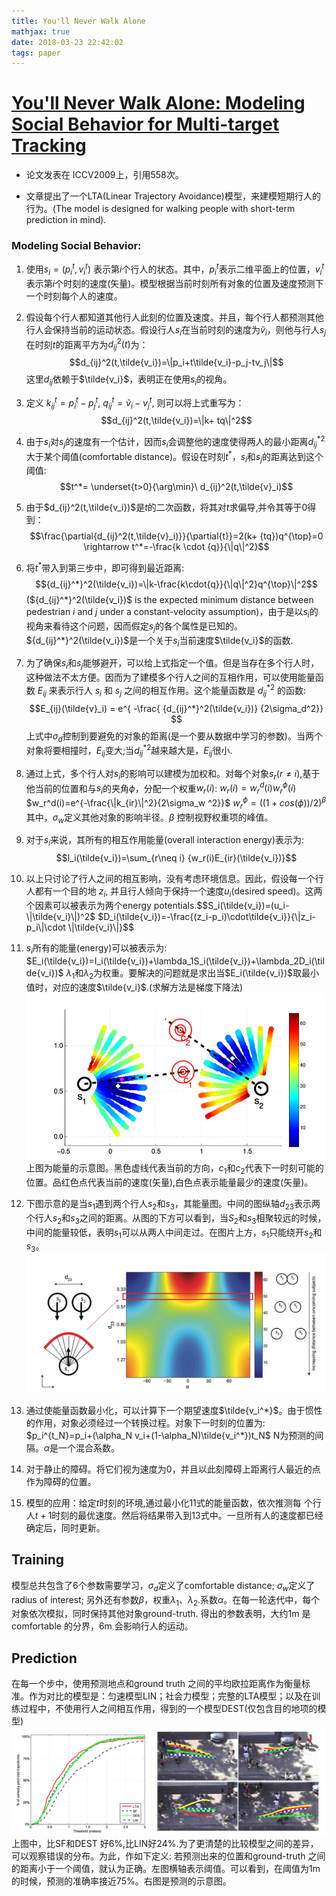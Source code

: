 ```yaml
---
title: You'll Never Walk Alone
mathjax: true
date: 2018-03-23 22:42:02
tags: paper
---
```

# [You'll Never Walk Alone: Modeling Social Behavior for Multi-target Tracking](http://vision.cse.psu.edu/courses/Tracking/vlpr12/PellegriniNeverWalkAlone.pdf)
* 论文发表在 ICCV2009上，引用558次。

* 文章提出了一个LTA(Linear Trajectory Avoidance)模型，来建模短期行人的行为。(The model is designed for walking people with short-term prediction in mind).

### Modeling Social Behavior:
1. 使用$s_i = (p_i^t, v_i^t)$ 表示第$i$个行人的状态。其中，$p_i^t$表示二维平面上的位置，$v_i^t$表示第$i$个时刻的速度(矢量)。模型根据当前时刻所有对象的位置及速度预测下一个时刻每个人的速度。
2. 假设每个行人都知道其他行人此刻的位置及速度。并且，每个行人都预测其他行人会保持当前的运动状态。假设行人$s_i$在当前时刻的速度为$\tilde{v}_i$，则他与行人$s_j$在时刻$t$的距离平方为$d_{ij}^2(t)$为：
$$d_{ij}^2(t,\tilde{v_i})=\|p_i+t\tilde{v_i}-p_j-tv_j\|$$
这里$d_{ij}$依赖于$\tilde{v_i}$，表明正在使用$s_i$的视角。
3. 定义 $k_{ij}^t = p_i^t-p_j^t$, $q_{ij}^t =\tilde{v}_i-v_j^t$, 则可以将上式重写为：$$d_{ij}^2(t,\tilde{v_i})=\|k+  tq\|^2$$
4. 由于$s_i$对$s_j$的速度有一个估计，因而$s_i$会调整他的速度使得两人的最小距离${d_{ij}^*}^2$大于某个阈值(comfortable distance)。假设在时刻$t^*$，$s_i$和$s_j$的距离达到这个阈值:$$t^*= \underset{t>0}{\arg\min}\ d_{ij}^2(t,\tilde{v}_i)$$
5. 由于$d_{ij}^2(t,\tilde{v_i})$是$t$的二次函数，将其对$t$求偏导,并令其等于$0$得到：$$\frac{\partial{d_{ij}^2(t,\tilde{v}_i)}}{\partial{t}}=2(k+ {tq})q^{\top}=0 \rightarrow t^*=-\frac{k \cdot {q}}{\|q\|^2}$$
6. 将$t^*$带入到第三步中，即可得到最近距离: $${d_{ij}^*}^2(\tilde{v_i})=\|k-\frac{k\cdot{q}}{\|q\|^2}q^{\top}\|^2$$
(${d_{ij}^*}^2(\tilde{v_i})$ is the expected minimum distance between pedestrian $i$ and $j$ under a constant-velocity assumption)，由于是以$s_i$的视角来看待这个问题，因而假定$s_j$的各个属性是已知的。${d_{ij}^*}^2(\tilde{v_i})$是一个关于$s_i$当前速度$\tilde{v_i}$的函数.

7. 为了确保$s_i$和$s_j$能够避开，可以给上式指定一个值。但是当存在多个行人时，这种做法不太方便。因而为了建模多个行人之间的互相作用，可以使用能量函数 $E_{ij}$ 来表示行人 $s_i$ 和 $s_j$ 之间的相互作用。这个能量函数是 ${d_{ij}^*}^2$ 的函数: 
$$E_{ij}(\tilde{v}_i) = e^{ -\frac{ {d_{ij}^*}^2(\tilde{v_i})} {2\sigma_d^2}} $$
上式中$\sigma_d$控制到要避免的对象的距离(是一个要从数据中学习的参数)。当两个对象将要相撞时，$E_{ij}$变大;当${d_{ij}^*}^2$越来越大是，$E_{ij}$很小.
8. 通过上式，多个行人对$s_i$的影响可以建模为加权和。对每个对象$s_r(r\neq i)$,基于他当前的位置和与$s_i$的夹角$\phi$，分配一个权重$w_r(i)$: $w_r(i)=w_r^d(i)w_r^\phi(i)$ $w_r^d(i)=e^{-\frac{\|k_{ir}\|^2}{2\sigma_w ^2}}$ $w_r^{\phi}=((1+cos(\phi))/2)^{\beta}$ 其中，$\sigma_w$定义其他对象的影响半径。$\beta$ 控制视野权重项的峰值。
9. 对于$s_i$来说，其所有的相互作用能量(overall interaction energy)表示为: $$I_i(\tilde{v_i})=\sum_{r\neq i} {w_r(i)E_{ir}(\tilde{v_i})}$$
10. 以上只讨论了行人之间的相互影响，没有考虑环境信息。因此，假设每一个行人都有一个目的地 $z_i$, 并且行人倾向于保持一个速度$u_i$(desired speed)。这两个因素可以被表示为两个energy potentials.$$S_i(\tilde{v_i})=(u_i-\|\tilde{v_i}\|)^2$ $D_i(\tilde{v_i})=-\frac{(z_i-p_i)\cdot\tilde{v_i}}{\|z_i-p_i\|\cdot \|\tilde{v_i}\|}$$
11. $s_i$所有的能量(energy)可以被表示为: $E_i(\tilde{v_i})=I_i(\tilde{v_i})+\lambda_1S_i(\tilde{v_i})+\lambda_2D_i(\tilde{v_i})$
$\lambda_1$和$\lambda_2$为权重。要解决的问题就是求出当$E_i(\tilde{v_i})$取最小值时，对应的速度$\tilde{v_i}$.(求解方法是梯度下降法)
![](You-ll-Never-Walk-Alone/15214261731616.jpg)
上图为能量的示意图。黑色虚线代表当前的方向，$c_1$和$c_2$代表下一时刻可能的位置。品红色点代表当前的速度(矢量),白色点表示能量最少的速度(矢量)。
12. 下图示意的是当$s_1$遇到两个行人$s_2$和$s_3$，其能量图。中间的图纵轴$d_{23}$表示两个行人$s_2$和$s_3$之间的距离。从图的下方可以看到，当$S_2$和$s_3$相聚较远的时候，中间的能量较低，表明$s_1$可以从两人中间走过。在图片上方，$s_1$只能绕开$s_2$和$s_3$。
![](You-ll-Never-Walk-Alone/15214282365054.jpg)
13. 通过使能量函数最小化，可以计算下一个期望速度$\tilde{v_i^*}$。由于惯性的作用，对象必须经过一个转换过程。对象下一时刻的位置为: $p_i^{t_N}=p_i+(\alpha_N v_i+(1-\alpha_N)\tilde{v_i^*})t_N$
N为预测的间隔。$\alpha$是一个混合系数。
14. 对于静止的障碍。将它们视为速度为0，并且以此刻障碍上距离行人最近的点作为障碍的位置。
15. 模型的应用：给定$t$时刻的环境,通过最小化11式的能量函数，依次推测每    个行人$t+1$时刻的最优速度。然后将结果带入到13式中。一旦所有人的速度都已经确定后，同时更新。
## Training
模型总共包含了6个参数需要学习，${\sigma}_d$定义了comfortable distance; ${\sigma}_w$定义了radius of interest; 另外还有参数$\beta$，权重$\lambda_1$、$\lambda_2$.系数$\alpha$。在每一轮迭代中，每个对象依次模拟，同时保持其他对象ground-truth. 得出的参数表明，大约1m 是comfortable 的分界，6m 会影响行人的运动。

## Prediction
在每一个步中，使用预测地点和ground truth 之间的平均欧拉距离作为衡量标准。作为对比的模型是：匀速模型LIN；社会力模型；完整的LTA模型；以及在训练过程中，不使用行人之间相互作用，得到的一个模型DEST(仅包含目的地项的模型)
![](You-ll-Never-Walk-Alone/15214628479966.jpg)
上图中，比SF和DEST 好6%,比LIN好24%.为了更清楚的比较模型之间的差异，可以观察错误的分布。为此，作如下定义: 若预测出来的位置和ground-truth 之间的距离小于一个阈值，就认为正确。左图横轴表示阈值。可以看到，在阈值为1m的时候，预测的准确率接近75%。右图是预测的示意图。



